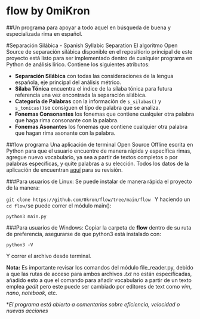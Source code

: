 # flow by 0miKron
##Un programa para apoyar a todo aquel en búsqueda de buena y especializada rima en español.

#Separación Silábica - Spanish Syllabic Separation
El algoritmo Open Source de separación silábica disponible en el repositiorio principal de este proyecto está listo para ser implementado dentro de cualquier programa en Python de análisis lírico. Contiene los siguientes atributos: 
- **Separación Silábica** con todas las consideraciones de la lengua española, eje principal del análisis métrico.
- **Sílaba Tónica** encuentra el índice de la sílaba tónica para futura referencia una vez encontrada la separación silábica. 
- **Categoría de Palabras** con la información de `s_silabas()` y `s_tonicas()`se consiguen el típo de palabra que se analiza. 
- **Fonemas Consonantes** los fonemas que contiene cualquier otra palabra que haga rima consonante con la palabra.
- **Fonemas Asonantes** los fonemas que contiene cualquier otra palabra que hagan rima asonante con la palabra. 

##flow programa
Una aplicación de terminal Open Source Offline escrita en Python para que el usuario encuentre de manera rápida y específica rimas, agregue nuevo vocabulario, ya sea a partir de textos completos o por palabras específicas, y quite palabras a su elección.
Todos los datos de la aplicación de encuentran [aquí](https://github.com/0kron/flow/tree/main/flow) para su revisión. 

###Para usuarios de Linux: 
Se puede instalar de manera rápida el proyecto de la manera: 

`git clone https://github.com/0kron/flow/tree/main/flow
`
Y haciendo un `cd flow/`se puede correr el módulo main(): 

`python3 main.py`

###Para usuarios de Windows: 
Copiar la carpeta de **flow** dentro de su ruta de preferencia, asegurarse de que python3 está instalado con: 

`python3 -V` 

Y correr el archivo desde terminal. 

**Nota:** Es importante revisar los comandos del módulo file_reader.py, debido a que las rutas de acceso para ambos archivos *.txt* no están especificadas, añadido esto a que el comando para añadir vocabulario a partir de un texto emplea *gedit* pero este puede ser cambiado por editores de text como *vim*, *nano*, *notebook*, etc. 

**El programa está abierto a comentarios sobre eficiencia, velocidad o nuevas acciones* 

